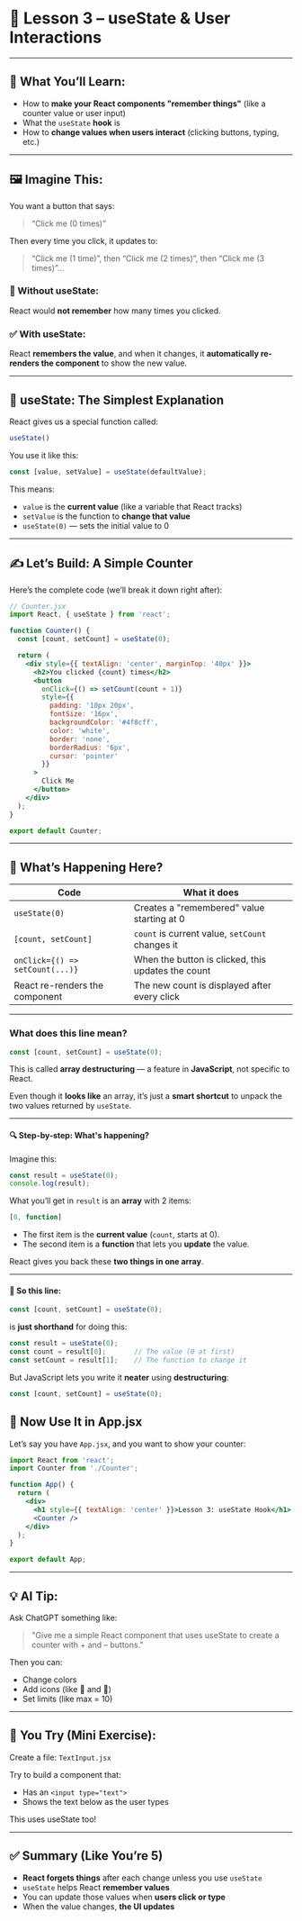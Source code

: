 # 🧠 **Lesson 3 – useState & User Interactions**

---

## 🧩 What You’ll Learn:

* How to **make your React components "remember things"** (like a counter value or user input)
* What the `useState` **hook** is
* How to **change values when users interact** (clicking buttons, typing, etc.)

---

## 🖼 Imagine This:

You want a button that says:

> “Click me (0 times)”

Then every time you click, it updates to:

> “Click me (1 time)”,
> then “Click me (2 times)”,
> then “Click me (3 times)”…

### 🛑 Without useState:

React would **not remember** how many times you clicked.

### ✅ With useState:

React **remembers the value**, and when it changes, it **automatically re-renders the component** to show the new value.

---

## 🧪 useState: The Simplest Explanation

React gives us a special function called:

```js
useState()
```

You use it like this:

```js
const [value, setValue] = useState(defaultValue);
```

This means:

* `value` is the **current value** (like a variable that React tracks)
* `setValue` is the function to **change that value**
* `useState(0)` — sets the initial value to 0

---

## ✍️ Let’s Build: A Simple Counter

Here’s the complete code (we’ll break it down right after):

```jsx
// Counter.jsx
import React, { useState } from 'react';

function Counter() {
  const [count, setCount] = useState(0);

  return (
    <div style={{ textAlign: 'center', marginTop: '40px' }}>
      <h2>You clicked {count} times</h2>
      <button
        onClick={() => setCount(count + 1)}
        style={{
          padding: '10px 20px',
          fontSize: '16px',
          backgroundColor: '#4f8cff',
          color: 'white',
          border: 'none',
          borderRadius: '6px',
          cursor: 'pointer'
        }}
      >
        Click Me
      </button>
    </div>
  );
}

export default Counter;
```

---

## 🧠 What’s Happening Here?

| Code                            | What it does                                       |
| ------------------------------- | -------------------------------------------------- |
| `useState(0)`                   | Creates a "remembered" value starting at 0         |
| `[count, setCount]`             | `count` is current value, `setCount` changes it    |
| `onClick={() => setCount(...)}` | When the button is clicked, this updates the count |
| React re-renders the component  | The new count is displayed after every click       |

---

### What does this line mean?

```js
const [count, setCount] = useState(0);
```

This is called **array destructuring** — a feature in **JavaScript**, not specific to React.

Even though it **looks like** an array, it’s just a **smart shortcut** to unpack the two values returned by `useState`.

---

#### 🔍 Step-by-step: What's happening?

Imagine this:

```js
const result = useState(0);
console.log(result);
```

What you’ll get in `result` is an **array** with 2 items:

```js
[0, function]
```

* The first item is the **current value** (`count`, starts at 0).
* The second item is a **function** that lets you **update** the value.

React gives you back these **two things in one array**.

---

#### 🧪 So this line:

```js
const [count, setCount] = useState(0);
```

is **just shorthand** for doing this:

```js
const result = useState(0);
const count = result[0];       // The value (0 at first)
const setCount = result[1];    // The function to change it
```

But JavaScript lets you write it **neater** using **destructuring**:

```js
const [count, setCount] = useState(0);
```

## 🔧 Now Use It in App.jsx

Let’s say you have `App.jsx`, and you want to show your counter:

```jsx
import React from 'react';
import Counter from './Counter';

function App() {
  return (
    <div>
      <h1 style={{ textAlign: 'center' }}>Lesson 3: useState Hook</h1>
      <Counter />
    </div>
  );
}

export default App;
```

---

## 💡 AI Tip:

Ask ChatGPT something like:

> "Give me a simple React component that uses useState to create a counter with + and – buttons."

Then you can:

* Change colors
* Add icons (like 🔼 and 🔽)
* Set limits (like max = 10)

---

## 🧠 You Try (Mini Exercise):

Create a file: `TextInput.jsx`

Try to build a component that:

* Has an `<input type="text">`
* Shows the text below as the user types

This uses useState too!

---

## ✅ Summary (Like You’re 5)

* **React forgets things** after each change unless you use `useState`
* `useState` helps React **remember values**
* You can update those values when **users click or type**
* When the value changes, **the UI updates**
